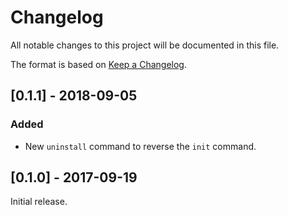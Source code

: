 # Changelog

All notable changes to this project will be documented in this file.

The format is based on [Keep a Changelog](http://keepachangelog.com/en/1.0.0/).

## [0.1.1] - 2018-09-05
### Added
- New `uninstall` command to reverse the `init` command.

## [0.1.0] - 2017-09-19

Initial release.
